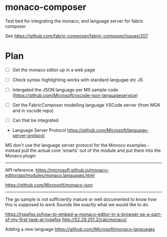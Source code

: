 # monaco-composer
Test bed for integrating the monaco, and language server for fabric composer

See https://github.com/fabric-composer/fabric-composer/issues/207 

# Plan 

- [ ] Get the monaco editor up in a web page
- [ ] Check syntax highlighting works with standard langugae etc JS
- [ ] Intergated the JSON language per MS sample code (https://github.com/Microsoft/vscode-json-languageservice)
- [ ] Get the FabricComposer modelling language VSCode server (from MGK and in vscode repo)
- [ ] Can that be integrated


 - Language Server Protocol https://github.com/Microsoft/language-server-protocol

MS don't use the language server protocol for the Monoco examples - instead pull the actual core 'smarts' out of the module and 
put them into the Monaco plugin

----

API reference.
https://microsoft.github.io/monaco-editor/api/modules/monaco.languages.html

https://github.com/Microsoft/monaco-json
 
----
The go sample is not sufficiently mature or well documented to know how this is supposed to work
Sounds like exactly what we would like to do. 

https://typefox.io/how-to-embed-a-monaco-editor-in-a-browser-as-a-part-of-my-first-task-at-typefox
http://52.29.251.2/calcmonaco/

Adding a new language
https://github.com/Microsoft/monaco-languages
